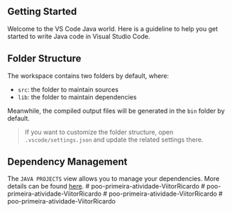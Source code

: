 ## Getting Started

Welcome to the VS Code Java world. Here is a guideline to help you get started to write Java code in Visual Studio Code.

## Folder Structure

The workspace contains two folders by default, where:

- `src`: the folder to maintain sources
- `lib`: the folder to maintain dependencies

Meanwhile, the compiled output files will be generated in the `bin` folder by default.

> If you want to customize the folder structure, open `.vscode/settings.json` and update the related settings there.

## Dependency Management

The `JAVA PROJECTS` view allows you to manage your dependencies. More details can be found [here](https://github.com/microsoft/vscode-java-dependency#manage-dependencies).
#   p o o - p r i m e i r a - a t i v i d a d e - V i i t o r R i c a r d o  
 #   p o o - p r i m e i r a - a t i v i d a d e - V i i t o r R i c a r d o  
 #   p o o - p r i m e i r a - a t i v i d a d e - V i i t o r R i c a r d o  
 #   p o o - p r i m e i r a - a t i v i d a d e - V i i t o r R i c a r d o  
 